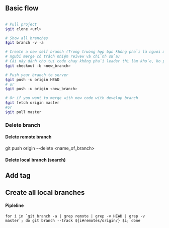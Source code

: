 ## Basic flow
```powershell

# Pull project
$git clone <url>

# Show all branches
$git branch -v -a

# Create a new self branch (Trong trường hợp bạn không phải là người merge code,
# người merge có trách nhiệm reivew và chỉnh sửa)
# Cái này dành cho tụi code chay không phải leader thì làm khỏe, ko phải check
$git checkout -b <new_branch>

# Push your branch to server 
$git push -u origin HEAD
# or
$git push -u origin <new_branch>

# Or if you want to merge with new code with develop branch
$git fetch origin master
#or 
$git pull master

```

### Delete branch

#### Delete remote branch
git push origin --delete <name_of_branch>

#### Delete local branch (search)



## Add tag


## Create all local branches

#### Pipleline

```shell
for i in `git branch -a | grep remote | grep -v HEAD | grep -v master`; do git branch --track ${i#remotes/origin/} $i; done
```
